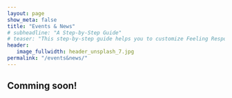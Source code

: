 ```yaml
---
layout: page
show_meta: false
title: "Events & News"
# subheadline: "A Step-by-Step Guide"
# teaser: "This step-by-step guide helps you to customize Feeling Responsive to your needs."
header:
   image_fullwidth: header_unsplash_7.jpg
permalink: "/events&news/"
---
```


<h2> Comming soon! </h2>
